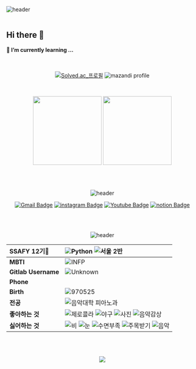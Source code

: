 ![header](https://capsule-render.vercel.app/api?type=slice&color=387df4&height=185&section=header&text=SUNGJOON's%20Profile&fontColor=ffffff&fontAlign=70&fontAlignY=36&fontSize=44&rotate=12.2&animation=fadeIn)
<br/>
<br/>
## Hi there 👋 
  **🌱 I’m currently learning ...**  
<br/>
<br/>
 <div align="center"> 

[![Solved.ac_프로필](http://mazassumnida.wtf/api/v2/generate_badge?boj=sjlee25)](https://solved.ac/sjlee25)
![mazandi profile](http://mazandi.herokuapp.com/api?handle=sjlee25&theme=cold)

<br/>

<p>
  <img height="180em" src="https://github-readme-stats.vercel.app/api?username=SJLee-0525&show_icons=true&theme=vue)">
  <img height="180em" src="https://github-readme-stats.vercel.app/api/top-langs/?username=SJLee&show_icons=theme&theme=vue">
</p>

<br/>
<br/>

![header](https://capsule-render.vercel.app/api?type=transparent&color=C3E5sE&height=26&section=header&text=CONTACT&fontColor=387df4&fontAlign=50&fontSize=25&&animation=fadeIn)




[![Gmail Badge](https://img.shields.io/badge/Gmail-d14836?style=flat-square&logo=Gmail&logoColor=white&link=mailto:sungjoon111@gmail.com)](sungjoon111@gmail.com) [![instagram Badge](https://img.shields.io/badge/instagram-E4405F?style=flat-square&logo=instagram&logoColor=white&link=https://instagram.com/sungjoon_0525)](https://instagram.com/sungjoon_0525) [![Youtube Badge](https://img.shields.io/badge/youtube-FF0000?style=flat-square&logo=youtube&logoColor=white&link=https://https://www.youtube.com/@Lee-ob1yx)](https://www.youtube.com/@Lee-ob1yx) [![notion Badge](https://img.shields.io/badge/notion-ffffff?style=flat-square&logo=notion&logoColor=black&link=https://www.notion.so/30b6e8951fbe4d608c0167503eb07155)](https://www.notion.so/30b6e8951fbe4d608c0167503eb07155)

<br/>
<br/>

![header](https://capsule-render.vercel.app/api?type=transparent&color=C3E5sE&height=26&section=header&text=PROFILE&fontColor=387df4&fontAlign=50&fontSize=25&&animation=fadeIn)

|**SSAFY 12기🌟**|![Python](https://img.shields.io/badge/Python-3776AB?style=flat-square&logo=Python&logoColor=white) ![**서울 2반**](https://img.shields.io/badge/%EC%84%9C%EC%9A%B8%202%EB%B0%98-F3F781?style=flat-square) |
|:---|:---|
|**MBTI**|![INFP](https://img.shields.io/badge/INFP-D8F781?style=flat-square)|
|**Gitlab Username**|![Unknown](https://img.shields.io/badge/Unknown-gray?style=flat-square)
|**Phone**| |
|**Birth**|![970525](https://img.shields.io/badge/970525-navy?style=flat-square)|
|**전공**|![음악대학 피아노과](https://img.shields.io/badge/%ED%94%BC%EC%95%84%EB%85%B8%EA%B3%BC-black?style=flat-square)|
|**좋아하는 것**|![제로콜라](https://img.shields.io/badge/%EC%A0%9C%EB%A1%9C%EC%BD%9C%EB%9D%BC-331d00?style=flat-square) ![야구](https://img.shields.io/badge/%EC%95%BC%EA%B5%AC-blue?style=flat-square) ![사진](https://img.shields.io/badge/%EC%82%AC%EC%A7%84-yellow?style=flat-square) ![음악감상](https://img.shields.io/badge/%EC%9D%8C%EC%95%85%EA%B0%90%EC%83%81-A9E2F3?style=flat-square)|
|**싫어하는 것**|![비](https://img.shields.io/badge/%EB%B9%84-1e09e1?style=flat-square) ![눈](https://img.shields.io/badge/%EB%88%88-white?style=flat-square) ![수면부족](https://img.shields.io/badge/%EC%88%98%EB%A9%B4%EB%B6%80%EC%A1%B1-gray?style=flat-square) ![주목받기](https://img.shields.io/badge/%EC%A3%BC%EB%AA%A9%EB%B0%9B%EA%B8%B0-purple?style=flat-square) ![음악](https://img.shields.io/badge/%EC%9D%8C%EC%95%85-cyan?style=flat-square)|

<br/>
<br/>

![](./profile-3d-contrib/profile-green-animate.svg)



<!--
**SJLee-0525/SJLee-0525** is a ✨ _special_ ✨ repository because its `README.md` (this file) appears on your GitHub profile.

Here are some ideas to get you started:

- 🔭 I’m currently working on ...
- 🌱 I’m currently learning ...
- 👯 I’m looking to collaborate on ...
- 🤔 I’m looking for help with ...
- 💬 Ask me about ...
- 📫 How to reach me: ...
- 😄 Pronouns: ...
- ⚡ Fun fact: ...
-->
